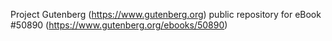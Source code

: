 Project Gutenberg (https://www.gutenberg.org) public repository for
eBook #50890 (https://www.gutenberg.org/ebooks/50890)
